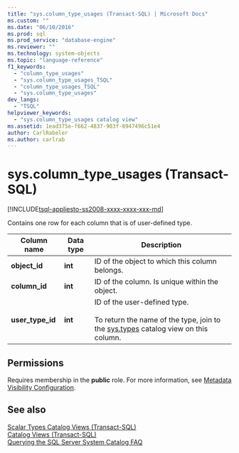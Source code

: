 ```yaml
---
title: "sys.column_type_usages (Transact-SQL) | Microsoft Docs"
ms.custom: ""
ms.date: "06/10/2016"
ms.prod: sql
ms.prod_service: "database-engine"
ms.reviewer: ""
ms.technology: system-objects
ms.topic: "language-reference"
f1_keywords: 
  - "column_type_usages"
  - "sys.column_type_usages_TSQL"
  - "column_type_usages_TSQL"
  - "sys.column_type_usages"
dev_langs: 
  - "TSQL"
helpviewer_keywords: 
  - "sys.column_type_usages catalog view"
ms.assetid: 1ead375e-f662-4837-903f-8947496c51e4
author: CarlRabeler
ms.author: carlrab
---
```

# sys.column_type_usages (Transact-SQL)
[!INCLUDE[tsql-appliesto-ss2008-xxxx-xxxx-xxx-md](../../includes/tsql-appliesto-ss2008-xxxx-xxxx-xxx-md.md)]

  Contains one row for each column that is of user-defined type.  
  
|Column name|Data type|Description|  
|-----------------|---------------|-----------------|  
|**object_id**|**int**|ID of the object to which this column belongs.|  
|**column_id**|**int**|ID of the column. Is unique within the object.|  
|**user_type_id**|**int**|ID of the user-defined type.<br /><br /> To return the name of the type, join to the [sys.types](../../relational-databases/system-catalog-views/sys-types-transact-sql.md) catalog view on this column.|  
  
## Permissions  
 Requires membership in the **public** role. For more information, see [Metadata Visibility Configuration](../../relational-databases/security/metadata-visibility-configuration.md).  
  
## See also  
 [Scalar Types Catalog Views &#40;Transact-SQL&#41;](../../relational-databases/system-catalog-views/scalar-types-catalog-views-transact-sql.md)   
 [Catalog Views &#40;Transact-SQL&#41;](../../relational-databases/system-catalog-views/catalog-views-transact-sql.md)   
 [Querying the SQL Server System Catalog FAQ](../../relational-databases/system-catalog-views/querying-the-sql-server-system-catalog-faq.md)  
  
  
